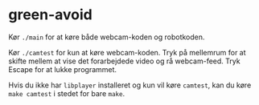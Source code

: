 # green-avoid

Kør `./main` for at køre både webcam-koden og robotkoden.

Kør `./camtest` for kun at køre webcam-koden.  Tryk på mellemrum for at
skifte mellem at vise det forarbejdede video og rå webcam-feed.  Tryk
Escape for at lukke programmet.

Hvis du ikke har `libplayer` installeret og kun vil køre `camtest`, kan
du køre `make camtest` i stedet for bare `make`.
